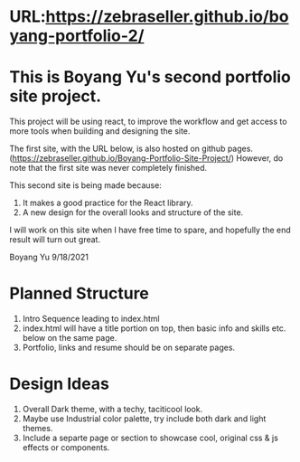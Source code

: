 # URL:https://zebraseller.github.io/boyang-portfolio-2/


# This is Boyang Yu's second portfolio site project.

This project will be using react, to improve the workflow and get access to more tools when building and designing the site.

The first site, with the URL below, is also hosted on github pages.
(https://zebraseller.github.io/Boyang-Portfolio-Site-Project/)
However, do note that the first site was never completely finished.

This second site is being made because:
1. It makes a good practice for the React library.
2. A new design for the overall looks and structure of the site.



I will work on this site when I have free time to spare, and hopefully the end result will turn out great.

Boyang Yu
9/18/2021

# Planned Structure
1. Intro Sequence leading to index.html
2. index.html will have a title portion on top, then basic info and skills etc. below on the same page.
3. Portfolio, links and resume should be on separate pages.

# Design Ideas
1. Overall Dark theme, with a techy, taciticool look.
2. Maybe use Industrial color palette, try include both dark and light themes.
3. Include a separte page or section to showcase cool, original css & js effects or components.

